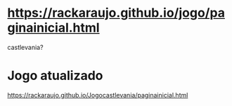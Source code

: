 # https://rackaraujo.github.io/jogo/paginainicial.html
castlevania?

# Jogo atualizado
https://rackaraujo.github.io/Jogocastlevania/paginainicial.html
